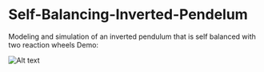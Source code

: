 # Self-Balancing-Inverted-Pendelum
Modeling and simulation of an inverted pendulum that is self balanced with two reaction wheels
Demo:

![Alt text](https://github.com/richaeell/Self-Balancing-Inverted-Pendelum/blob/master/Animation.gif)
